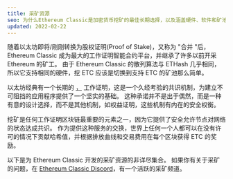 ```yaml
---
title: 采矿资源
seo: 为什么Ethereum Classic是加密货币挖矿的最佳长期选择，以及涵盖硬件、软件和矿池的资源集合。
updated: 2022-02-22
---
```


随着以太坊即将/刚刚转换为股权证明(Proof of Stake)，又称为 "合并 "后，Ethereum Classic 成为最大的工作证明智能合约平台，并继承了许多以前开采 Ethereum 的矿工。 由于 Ethereum Classic 的散列算法与 ETHash 几乎相同，所以它支持相同的硬件，挖 ETC 应该是切换到支持 ETC 的矿池那么简单。

以太坊经典有一个长期的 [，](/why-classic/proof-of-work) 工作证明，这是一个久经考验的共识机制，为建立不可阻挡的应用程序提供了一个坚实的基础。 这种承诺并不是出于偶然，而是一种有意的设计选择，而不是其他机制，如权益证明，这些机制有内在的安全权衡。

挖矿是任何工作证明区块链最重要的元素之一，因为它提供了安全允许节点对网络的状态达成共识。 作为提供这种服务的交换，世界上任何一个人都可以在没有许可的情况下贡献哈希值，并根据排放曲线和交易费用在每个区块获得 ETC 的奖励。

以下是为 Ethereum Classic 开发的采矿资源的非详尽集合。 如果你有关于采矿的问题，在 [Ethereum Classic Discord](/community/channels)，有一个活跃的采矿频道。
